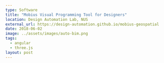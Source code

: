 ```yaml
---
type: Software
title: "Mobius Visual Programming Tool for Designers"
location: Design Automation Lab, NUS
external_url: https://design-automation.github.io/mobius-geospatial
date: 2018-06-02
image: ../assets/images/auto-bim.png
tags:
  - angular
  - three.js
layout: post
---
```

